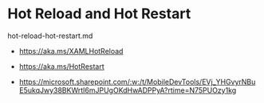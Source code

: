 # Hot Reload and Hot Restart

hot-reload-hot-restart.md

*   https://aka.ms/XAMLHotReload

*   https://aka.ms/HotRestart

*   https://microsoft.sharepoint.com/:w:/t/MobileDevTools/EVj_YHGvyrNBuE5ukqJwy38BKWrtI6mJPUgOKdHwADPPyA?rtime=N75PUOzy1kg

